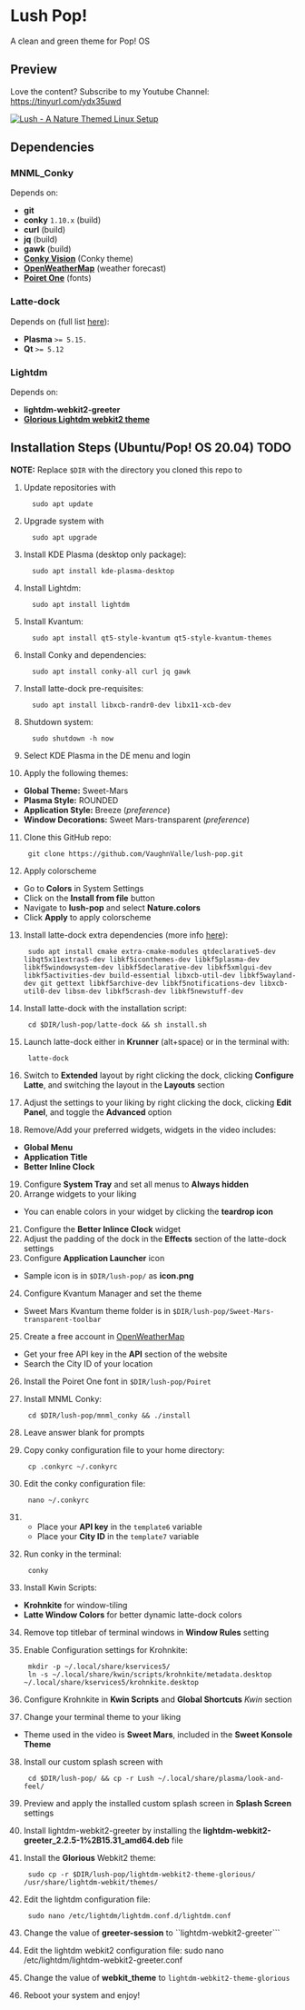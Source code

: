 # Lush Pop!
A clean and green theme for Pop! OS

## Preview
Love the content? Subscribe to my Youtube Channel: https://tinyurl.com/ydx35uwd 

[![Lush - A Nature Themed Linux Setup](https://github.com/VaughnValle/demo/blob/master/LUSH.png)](http://www.youtube.com/watch?v=URae0PTtJXE "")

## Dependencies
### MNML_Conky
Depends on:
* __git__
* __conky__ ```1.10.x``` (build)
* __curl__ (build)
* __jq__ (build)
* __gawk__ (build)
* __[Conky Vision](https://github.com/zagortenay333/conky-Vision)__ (Conky theme)
* __[OpenWeatherMap](http://openweathermap.org)__ (weather forecast) 
* __[Poiret One](https://fonts.google.com/specimen/Poiret+One)__ (fonts)

### Latte-dock
Depends on (full list [here](https://github.com/KDE/latte-dock#requirements)):
* __Plasma__ ```>= 5.15.```
* __Qt__ ```>= 5.12```

### Lightdm
Depends on:
* __lightdm-webkit2-greeter__
* __[Glorious Lightdm webkit2 theme](https://github.com/manilarome/lightdm-webkit2-theme-glorious)__

## Installation Steps (Ubuntu/Pop! OS 20.04) TODO
__NOTE:__ Replace ```$DIR``` with the directory you cloned this repo to 

1. Update repositories with 

		 sudo apt update
2. Upgrade system with 

		 sudo apt upgrade
3. Install KDE Plasma (desktop only package):

		 sudo apt install kde-plasma-desktop
4. Install Lightdm:

		 sudo apt install lightdm
5. Install Kvantum:

		 sudo apt install qt5-style-kvantum qt5-style-kvantum-themes
6. Install Conky and dependencies:

		 sudo apt install conky-all curl jq gawk
7. Install latte-dock pre-requisites:

		 sudo apt install libxcb-randr0-dev libx11-xcb-dev
8. Shutdown system:

		 sudo shutdown -h now
9. Select KDE Plasma in the DE menu and login
10. Apply the following themes:
* __Global Theme:__ Sweet-Mars
* __Plasma Style:__ ROUNDED
* __Application Style:__ Breeze (_preference_)
* __Window Decorations:__ Sweet Mars-transparent (_preference_)
11. Clone this GitHub repo:

		 git clone https://github.com/VaughnValle/lush-pop.git
12. Apply colorscheme
* Go to __Colors__ in System Settings
* Click on the __Install from file__ button
* Navigate to __lush-pop__ and select __Nature.colors__
* Click __Apply__ to apply colorscheme
13. Install latte-dock extra dependencies (more info [here](https://github.com/KDE/latte-dock/blob/master/INSTALLATION.md_)):

		 sudo apt install cmake extra-cmake-modules qtdeclarative5-dev libqt5x11extras5-dev libkf5iconthemes-dev libkf5plasma-dev libkf5windowsystem-dev libkf5declarative-dev libkf5xmlgui-dev libkf5activities-dev build-essential libxcb-util-dev libkf5wayland-dev git gettext libkf5archive-dev libkf5notifications-dev libxcb-util0-dev libsm-dev libkf5crash-dev libkf5newstuff-dev
14. Install latte-dock with the installation script:

		 cd $DIR/lush-pop/latte-dock && sh install.sh
15. Launch latte-dock either in __Krunner__ (alt+space) or in the terminal with:

		 latte-dock
16. Switch to __Extended__ layout by right clicking the dock, clicking __Configure Latte__, and switching the layout in the __Layouts__ section
17. Adjust the settings to your liking by right clicking the dock, clicking __Edit Panel__, and toggle the __Advanced__ option
18. Remove/Add your preferred widgets, widgets in the video includes:
* __Global Menu__
* __Application Title__
* __Better Inline Clock__
19. Configure __System Tray__ and set all menus to __Always hidden__
20. Arrange widgets to your liking
* You can enable colors in your widget by clicking the __teardrop icon__ 
21. Configure the __Better Inlince Clock__ widget
22. Adjust the padding of the dock in the __Effects__ section of the latte-dock settings
23. Configure __Application Launcher__ icon
* Sample icon is in ```$DIR/lush-pop/``` as __icon.png__
24. Configure Kvantum Manager and set the theme
* Sweet Mars Kvantum theme folder is in ```$DIR/lush-pop/Sweet-Mars-transparent-toolbar```
25. Create a free account in [OpenWeatherMap](https://openweathermap.org/) 
* Get your free API key in the __API__ section of the website
* Search the City ID of your location
26. Install the Poiret One font in ```$DIR/lush-pop/Poiret```
27. Install MNML Conky:

		 cd $DIR/lush-pop/mnml_conky && ./install
28. Leave answer blank for prompts
29. Copy conky configuration file to your home directory:

		 cp .conkyrc ~/.conkyrc
30. Edit the conky configuration file:

		 nano ~/.conkyrc
31. * Place your __API key__ in the ```template6``` variable
    * Place your __City ID__ in the ```template7``` variable
32. Run conky in the terminal:

		 conky
33. Install Kwin Scripts:
* __Krohnkite__ for window-tiling
* __Latte Window Colors__ for better dynamic latte-dock colors
34. Remove top titlebar of terminal windows in __Window Rules__ setting
35. Enable Configuration settings for Krohnkite:

		 mkdir -p ~/.local/share/kservices5/
		 ln -s ~/.local/share/kwin/scripts/krohnkite/metadata.desktop ~/.local/share/kservices5/krohnkite.desktop
36. Configure Krohnkite in __Kwin Scripts__ and __Global Shortcuts__ _Kwin_ section
37. Change your terminal theme to your liking
* Theme used in the video is __Sweet Mars__, included in the __Sweet Konsole Theme__
38. Install our custom splash screen with 

		 cd $DIR/lush-pop/ && cp -r Lush ~/.local/share/plasma/look-and-feel/
39. Preview and apply the installed custom splash screen in __Splash Screen__ settings
40. Install lightdm-webkit2-greeter by installing the __lightdm-webkit2-greeter_2.2.5-1%2B15.31_amd64.deb__ file
41. Install the __Glorious__ Webkit2 theme:

		 sudo cp -r $DIR/lush-pop/lightdm-webkit2-theme-glorious/ /usr/share/lightdm-webkit/themes/
42. Edit the lightdm configuration file:

		 sudo nano /etc/lightdm/lightdm.conf.d/lightdm.conf
43. Change the value of __greeter-session__ to ``lightdm-webkit2-greeter```
44. Edit the lightdm webkit2 configuration file:
		 sudo nano /etc/lightdm/lightdm-webkit2-greeter.conf
45. Change the value of __webkit_theme__ to ```lightdm-webkit2-theme-glorious```
46. Reboot your system and enjoy!
